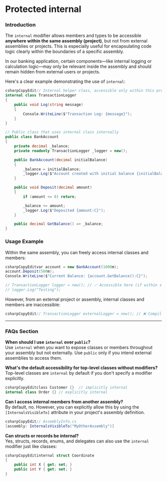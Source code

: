 # Protected internal

### Introduction

The `internal` modifier allows members and types to be accessible **anywhere within the same assembly (project)**, but not from external assemblies or projects. This is especially useful for encapsulating code logic clearly within the boundaries of a specific assembly.

In our banking application, certain components—like internal logging or calculation logic—may only be relevant inside the assembly and should remain hidden from external users or projects.

Here's a clear example demonstrating the use of `internal`:

```csharp
csharpCopyEdit// Internal helper class, accessible only within this project
internal class TransactionLogger
{
    public void Log(string message)
    {
        Console.WriteLine($"Transaction Log: {message}");
    }
}

// Public class that uses internal class internally
public class BankAccount
{
    private decimal _balance;
    private readonly TransactionLogger _logger = new();

    public BankAccount(decimal initialBalance)
    {
        _balance = initialBalance;
        _logger.Log($"Account created with initial balance {initialBalance:C}");
    }

    public void Deposit(decimal amount)
    {
        if (amount <= 0) return;

        _balance += amount;
        _logger.Log($"Deposited {amount:C}");
    }

    public decimal GetBalance() => _balance;
}
```

### Usage Example

Within the same assembly, you can freely access internal classes and members:

```csharp
csharpCopyEditvar account = new BankAccount(1000m);
account.Deposit(500m);
Console.WriteLine($"Current Balance: {account.GetBalance():C}");

// TransactionLogger logger = new(); // ✅ Accessible here (if within same assembly)
// logger.Log("Testing"); 
```

However, from an external project or assembly, internal classes and members are inaccessible:

```csharp
csharpCopyEdit// TransactionLogger externalLogger = new(); // ❌ Compile-time error, inaccessible externally
```

***

### FAQs Section

**When should I use `internal` over `public`?**\
Use `internal` when you want to expose classes or members throughout your assembly but not externally. Use `public` only if you intend external assemblies to access them.

**What's the default accessibility for top-level classes without modifiers?**\
Top-level classes are `internal` by default if you don't specify a modifier explicitly.

```csharp
csharpCopyEditclass Customer {}  // implicitly internal
internal class Order {} // explicitly internal
```

**Can I access internal members from another assembly?**\
By default, no. However, you can explicitly allow this by using the `[InternalsVisibleTo]` attribute in your project's assembly definition.

```csharp
csharpCopyEdit// AssemblyInfo.cs
[assembly: InternalsVisibleTo("MyOtherAssembly")]
```

**Can structs or records be internal?**\
Yes, structs, records, enums, and delegates can also use the `internal` modifier just like classes:

```csharp
csharpCopyEditinternal struct Coordinate
{
    public int X { get; set; }
    public int Y { get; set; }
}
```
